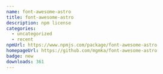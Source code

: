 ```yaml
---
name: font-awesome-astro
title: font-awesome-astro
description: npm license
categories:
  - uncategorized
  - recent
npmUrl: https://www.npmjs.com/package/font-awesome-astro
homepageUrl: https://github.com/mgmka/font-awesome-astro
badge: new
downloads: 361
---
```

